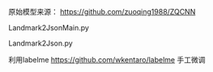 原始模型来源：
https://github.com/zuoqing1988/ZQCNN




Landmark2JsonMain.py

Landmark2Json.py

利用labelme https://github.com/wkentaro/labelme 手工微调



